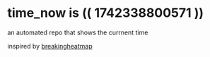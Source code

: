 # time_now is (( 1742338800571 ))

an automated repo that shows the currnent time

inspired by [breakingheatmap](https://github.com/breakingheatmap/breakingheatmap)
